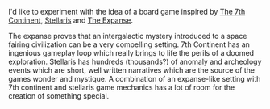 I'd like to experiment with the idea of a board game inspired by [The 7th Continent](https://boardgamegeek.com/boardgame/180263/7th-continent), [Stellaris](https://stellaris.paradoxwikis.com/Stellaris_Wiki) and [The Expanse](https://en.wikipedia.org/wiki/The_Expanse_(novel_series)).

The expanse proves that an intergalactic mystery introduced to a space fairing civilization can be a very compelling setting. 7th Continent has an ingenious gameplay loop which really brings to life the perils of a doomed exploration. Stellaris has hundreds (thousands?) of anomaly and archeology events which are short, well written narratives which are the source of the games wonder and mystique.  A combination of an expanse-like setting with 7th continent and stellaris game mechanics has a lot of room for the creation of something special. 
